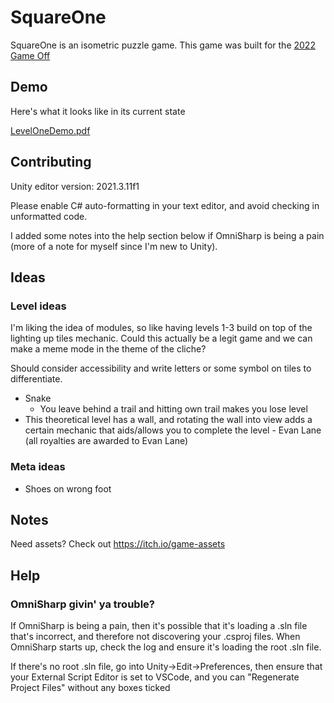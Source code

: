 # SquareOne
 
SquareOne is an isometric puzzle game. This game was built for the [2022 Game Off](https://itch.io/jam/game-off-2022)

## Demo

Here's what it looks like in its current state

[LevelOneDemo.pdf](/ReadMeAssets/Level%20One%20Demo.png)

## Contributing

Unity editor version: 2021.3.11f1

Please enable C# auto-formatting in your text editor, and avoid checking in unformatted code.

I added some notes into the help section below if OmniSharp is being a pain (more of a note for myself since I'm new to Unity). 

## Ideas

### Level ideas

I'm liking the idea of modules, so like having levels 1-3 build on top of the lighting up tiles mechanic. Could this actually be a legit game and we can make a meme mode in the theme of the cliche? 

Should consider accessibility and write letters or some symbol on tiles to differentiate. 

* Snake
  * You leave behind a trail and hitting own trail makes you lose level
* This theoretical level has a wall, and rotating the wall into view adds a certain mechanic that aids/allows you to complete the level - Evan Lane (all royalties are awarded to Evan Lane)

### Meta ideas

* Shoes on wrong foot

## Notes

Need assets? Check out https://itch.io/game-assets

## Help

### OmniSharp givin' ya trouble?
If OmniSharp is being a pain, then it's possible that it's loading a .sln file that's incorrect, and therefore not discovering your .csproj files. When OmniSharp starts up, check the log and ensure it's loading the root .sln file.

If there's no root .sln file, go into Unity->Edit->Preferences, then ensure that your External Script Editor is set to VSCode, and you can "Regenerate Project Files" without any boxes ticked
